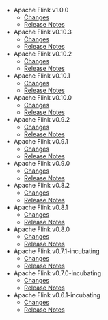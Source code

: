 
<!---
# Licensed to the Apache Software Foundation (ASF) under one
# or more contributor license agreements.  See the NOTICE file
# distributed with this work for additional information
# regarding copyright ownership.  The ASF licenses this file
# to you under the Apache License, Version 2.0 (the
# "License"); you may not use this file except in compliance
# with the License.  You may obtain a copy of the License at
#
#     http://www.apache.org/licenses/LICENSE-2.0
#
# Unless required by applicable law or agreed to in writing, software
# distributed under the License is distributed on an "AS IS" BASIS,
# WITHOUT WARRANTIES OR CONDITIONS OF ANY KIND, either express or implied.
# See the License for the specific language governing permissions and
# limitations under the License.
-->
* Apache Flink v1.0.0
    * [Changes](1.0.0/CHANGES.1.0.0.md)
    * [Release Notes](1.0.0/RELEASENOTES.1.0.0.md)
* Apache Flink v0.10.3
    * [Changes](0.10.3/CHANGES.0.10.3.md)
    * [Release Notes](0.10.3/RELEASENOTES.0.10.3.md)
* Apache Flink v0.10.2
    * [Changes](0.10.2/CHANGES.0.10.2.md)
    * [Release Notes](0.10.2/RELEASENOTES.0.10.2.md)
* Apache Flink v0.10.1
    * [Changes](0.10.1/CHANGES.0.10.1.md)
    * [Release Notes](0.10.1/RELEASENOTES.0.10.1.md)
* Apache Flink v0.10.0
    * [Changes](0.10.0/CHANGES.0.10.0.md)
    * [Release Notes](0.10.0/RELEASENOTES.0.10.0.md)
* Apache Flink v0.9.2
    * [Changes](0.9.2/CHANGES.0.9.2.md)
    * [Release Notes](0.9.2/RELEASENOTES.0.9.2.md)
* Apache Flink v0.9.1
    * [Changes](0.9.1/CHANGES.0.9.1.md)
    * [Release Notes](0.9.1/RELEASENOTES.0.9.1.md)
* Apache Flink v0.9.0
    * [Changes](0.9.0/CHANGES.0.9.0.md)
    * [Release Notes](0.9.0/RELEASENOTES.0.9.0.md)
* Apache Flink v0.8.2
    * [Changes](0.8.2/CHANGES.0.8.2.md)
    * [Release Notes](0.8.2/RELEASENOTES.0.8.2.md)
* Apache Flink v0.8.1
    * [Changes](0.8.1/CHANGES.0.8.1.md)
    * [Release Notes](0.8.1/RELEASENOTES.0.8.1.md)
* Apache Flink v0.8.0
    * [Changes](0.8.0/CHANGES.0.8.0.md)
    * [Release Notes](0.8.0/RELEASENOTES.0.8.0.md)
* Apache Flink v0.7.1-incubating
    * [Changes](0.7.1-incubating/CHANGES.0.7.1-incubating.md)
    * [Release Notes](0.7.1-incubating/RELEASENOTES.0.7.1-incubating.md)
* Apache Flink v0.7.0-incubating
    * [Changes](0.7.0-incubating/CHANGES.0.7.0-incubating.md)
    * [Release Notes](0.7.0-incubating/RELEASENOTES.0.7.0-incubating.md)
* Apache Flink v0.6.1-incubating
    * [Changes](0.6.1-incubating/CHANGES.0.6.1-incubating.md)
    * [Release Notes](0.6.1-incubating/RELEASENOTES.0.6.1-incubating.md)
